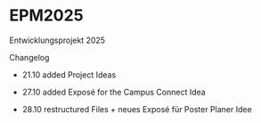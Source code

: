 # EPM2025
Entwicklungsprojekt 2025 


Changelog 

- 21.10 added Project Ideas

- 27.10 added Exposé for the Campus Connect Idea

- 28.10 restructured Files + neues Exposé für Poster Planer Idee 
